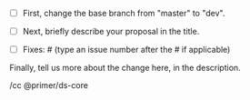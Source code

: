 - [ ] First, change the base branch from "master" to "dev".

- [ ] Next, briefly describe your proposal in the title.

- [ ] Fixes: #  (type an issue number after the # if applicable)

Finally, tell us more about the change here, in the description.

/cc @primer/ds-core
